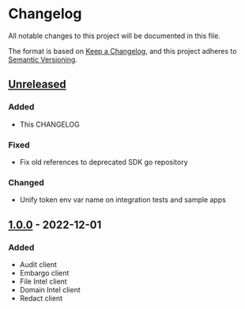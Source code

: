 # Changelog

All notable changes to this project will be documented in this file.

The format is based on [Keep a Changelog](https://keepachangelog.com/en/1.0.0/),
and this project adheres to [Semantic Versioning](https://semver.org/spec/v2.0.0.html).

## [Unreleased]

### Added

- This CHANGELOG

### Fixed

- Fix old references to deprecated SDK go repository

### Changed

- Unify token env var name on integration tests and sample apps


## [1.0.0] - 2022-12-01

### Added

- Audit client
- Embargo client
- File Intel client
- Domain Intel client
- Redact client


[unreleased]: https://github.com/pangeacyber/pangea-go/compare/pangea-sdk/v1.0.0...main
[1.0.0]: https://github.com/pangeacyber/pangea-go/releases/tag/pangea-sdk%2Fv1.0.0
